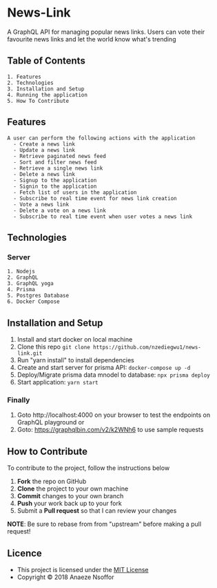 # News-Link

A GraphQL API for managing popular news links. Users can vote their favourite news links and let the world know what's trending

## Table of Contents

    1. Features
    2. Technologies
    3. Installation and Setup
    4. Running the application
    5. How To Contribute

## Features

    A user can perform the following actions with the application
      - Create a news link
      - Update a news link
      - Retrieve paginated news feed
      - Sort and filter news feed
      - Retrieve a single news link
      - Delete a news link
      - Signup to the application
      - Signin to the application
      - Fetch list of users in the application
      - Subscribe to real time event for news link creation
      - Vote a news link
      - Delete a vote on a news link
      - Subscribe to real time event when user votes a news link

## Technologies

### Server

    1. Nodejs
    2. GraphQL
    3. GraphQL yoga
    4. Prisma
    5. Postgres Database
    6. Docker Compose

## Installation and Setup

1. Install and start docker on local machine
2. Clone this repo `git clone https://github.com/nzediegwu1/news-link.git`
3. Run "yarn install" to install dependencies
4. Create and start server for prisma API: `docker-compose up -d`
5. Deploy/Migrate prisma data mnodel to database: `npx prisma deploy`
6. Start application: `yarn start`

### Finally

1. Goto http://localhost:4000 on your browser to test the endpoints on GraphQL playground or
2. Goto: https://graphqlbin.com/v2/k2WNh6 to use sample requests

## How to Contribute

To contribute to the project, follow the instructions below

1.  **Fork** the repo on GitHub
2.  **Clone** the project to your own machine
3.  **Commit** changes to your own branch
4.  **Push** your work back up to your fork
5.  Submit a **Pull request** so that I can review your changes

**NOTE**: Be sure to rebase from from "upstream" before making a pull request!

## Licence

- This project is licensed under the [MIT License](https://github.com/nzediegwu1/news-link/blob/develop/LICENSE)
- Copyright © 2018 Anaeze Nsoffor
